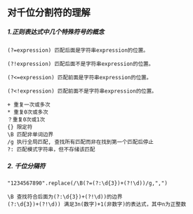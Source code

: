 ## 对千位分割符的理解

##### 1.正则表达式中几个特殊符号的概念



```
(?=expression) 匹配后面是字符串expression的位置。
```

```
(?!expression) 匹配后面不是字符串expression的位置。
```

```
(?<=expression) 匹配前面是字符串expression的位置。
```

```
(?<!expression) 匹配前面不是字符串expression的位置。
```

```
+ 重复一次或多次
* 重复0次或多次
？重复0次或1次
{} 限定符
\B 匹配非单词边界
/g 执行全局匹配, 查找所有匹配而非在找到第一个匹配后停止
?: 匹配模式字符串，但不存储该匹配
```



##### 2. 千位分隔符



```
"1234567890".replace(/\B(?=(?:\d{3})+(?!\d))/g,",")
```

```
\B 查找符合后面为(?:\d{3})+(?!\d))的边界
(?:\d{3})+(?!\d)) 满足3n(数字)+1(非数字)的表达式，其中n为正整数
```

